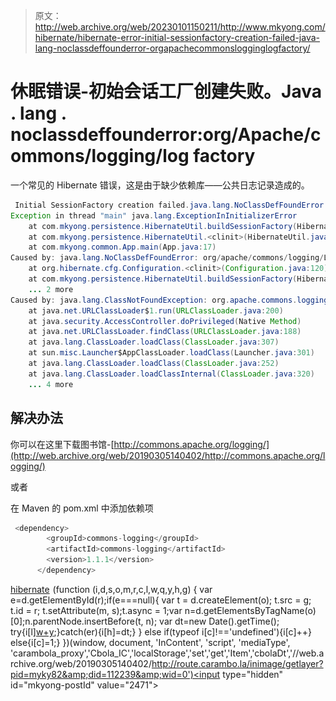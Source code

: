> 原文：<http://web.archive.org/web/20230101150211/http://www.mkyong.com/hibernate/hibernate-error-initial-sessionfactory-creation-failed-java-lang-noclassdeffounderror-orgapachecommonslogginglogfactory/>

# 休眠错误-初始会话工厂创建失败。Java . lang . noclassdeffounderror:org/Apache/commons/logging/log factory

一个常见的 Hibernate 错误，这是由于缺少依赖库——公共日志记录造成的。

```java
 Initial SessionFactory creation failed.java.lang.NoClassDefFoundError: org/apache/commons/logging/LogFactory
Exception in thread "main" java.lang.ExceptionInInitializerError
	at com.mkyong.persistence.HibernateUtil.buildSessionFactory(HibernateUtil.java:18)
	at com.mkyong.persistence.HibernateUtil.<clinit>(HibernateUtil.java:8)
	at com.mkyong.common.App.main(App.java:17)
Caused by: java.lang.NoClassDefFoundError: org/apache/commons/logging/LogFactory
	at org.hibernate.cfg.Configuration.<clinit>(Configuration.java:120)
	at com.mkyong.persistence.HibernateUtil.buildSessionFactory(HibernateUtil.java:13)
	... 2 more
Caused by: java.lang.ClassNotFoundException: org.apache.commons.logging.LogFactory
	at java.net.URLClassLoader$1.run(URLClassLoader.java:200)
	at java.security.AccessController.doPrivileged(Native Method)
	at java.net.URLClassLoader.findClass(URLClassLoader.java:188)
	at java.lang.ClassLoader.loadClass(ClassLoader.java:307)
	at sun.misc.Launcher$AppClassLoader.loadClass(Launcher.java:301)
	at java.lang.ClassLoader.loadClass(ClassLoader.java:252)
	at java.lang.ClassLoader.loadClassInternal(ClassLoader.java:320)
	... 4 more 
```

## 解决办法

你可以在这里下载图书馆-[http://commons.apache.org/logging/](http://web.archive.org/web/20190305140402/http://commons.apache.org/logging/)

或者

在 Maven 的 pom.xml 中添加依赖项

```java
 <dependency>
		<groupId>commons-logging</groupId>
		<artifactId>commons-logging</artifactId>
		<version>1.1.1</version>
      </dependency> 
```

[hibernate](http://web.archive.org/web/20190305140402/http://www.mkyong.com/tag/hibernate/)![](img/9621c5b3c74713426194a20553320a18.png) (function (i,d,s,o,m,r,c,l,w,q,y,h,g) { var e=d.getElementById(r);if(e===null){ var t = d.createElement(o); t.src = g; t.id = r; t.setAttribute(m, s);t.async = 1;var n=d.getElementsByTagName(o)[0];n.parentNode.insertBefore(t, n); var dt=new Date().getTime(); try{i[l][w+y](h,i[l][q+y](h)+'&amp;'+dt);}catch(er){i[h]=dt;} } else if(typeof i[c]!=='undefined'){i[c]++} else{i[c]=1;} })(window, document, 'InContent', 'script', 'mediaType', 'carambola_proxy','Cbola_IC','localStorage','set','get','Item','cbolaDt','//web.archive.org/web/20190305140402/http://route.carambo.la/inimage/getlayer?pid=myky82&amp;did=112239&amp;wid=0')<input type="hidden" id="mkyong-postId" value="2471">







